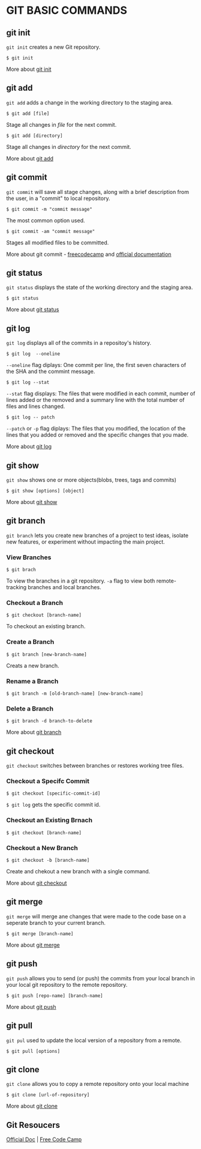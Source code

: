 # GIT BASIC COMMANDS

## git init
`git init` creates a new Git repository.
```
$ git init
```
More about [git init](https://git-scm.com/docs/git-init)

## git add 
`git add` adds a change in the working directory to the staging area.
```
$ git add [file] 
```
Stage all changes in *file* for the next commit.

```
$ git add [directory]
```
Stage all changes in *directory* for the next commit. 

More about [git add](https://git-scm.com/docs/git-add)

## git commit
`git commit` will save all stage changes, along with a brief description from the user, in a "commit" to local repository.

```
$ git commit -m "commit message"
```
The most common option used.
```
$ git commit -am "commit message"
```
Stages all modified files to be committed.

More about git commit - [freecodecamp](https://guide.freecodecamp.org/git/git-commit) and [official documentation](https://git-scm.com/docs/git-commit)

## git status
`git status` displays the state of the working directory and the staging area.

```
$ git status
```

More about [git status](https://guide.freecodecamp.org/git/git-status)

## git log
`git log` displays all of the commits in a repositoy's history.

```
$ git log  --oneline
```
`--oneline` flag diplays: One commit per line, the first seven characters of the SHA and the commint message.

```
$ git log --stat 
```
`--stat` flag displays: The files that were modified in each commit, number of lines added or the removed and a summary line with the total number of files and lines changed.

```
$ git log -- patch 
```
`--patch` or `-p` flag diplays: The files that you modified, the location of the lines that you added or removed and the specific changes that you made. 

More about [git log](https://guide.freecodecamp.org/git/git-log)

## git show 
`git show` shows one or more objects(blobs, trees, tags and commits)

```
$ git show [options] [object]
```
More about [git show](https://git-scm.com/docs/git-show)

## git branch
`git branch` lets you create new branches of a project to test ideas, isolate new features, or experiment without impacting the main project.

### View Branches
```
$ git brach
```
To view the branches in a git repository.
`-a` flag to view both remote-tracking branches and local branches.

### Checkout a Branch
```
$ git checkout [branch-name]
```
To checkout an existing branch.

### Create a Branch
```
$ git branch [new-branch-name] 
```
Creats a new branch.

### Rename a Branch
```
$ git branch -m [old-branch-name] [new-branch-name] 
```

### Delete a Branch
```
$ git branch -d branch-to-delete
```

More about [git branch](https://guide.freecodecamp.org/git/git-branch)

## git checkout 
`git checkout` switches between branches or restores working tree files.

### Checkout a Specifc Commit
```
$ git checkout [specific-commit-id]
```
`$ git log` gets the specific commit id.

### Checkout an Existing Brnach
```
$ git checkout [branch-name] 
```

### Checkout a New Branch
```
$ git checkout -b [branch-name] 
```
Create and chekout a new branch with a single command.

More about [git checkout](https://guide.freecodecamp.org/git/git-checkout)

## git merge 
`git merge` will merge ane changes that were made to the code base on a seperate branch to your current branch.

```
$ git merge [branch-name] 
```
More about [git merge](https://guide.freecodecamp.org/git/git-merge)

## git push
`git push` allows you to send (or push) the commits from your local branch in your local git repository to the remote repository.

```
$ git push [repo-name] [branch-name] 
```
More about [git push](https://guide.freecodecamp.org/git/git-push)

## git pull
`git pul` used to update the local version of a repository from a remote.

```
$ git pull [options]
```

## git clone
`git clone` allows you to copy a remote repository onto your local machine

```
$ git clone [url-of-repository] 
```
More about [git clone](https://guide.freecodecamp.org/git/git-clone)


## Git Resoucers

[Official Doc](https://git-scm.com/docs) |
[Free Code Camp](https://guide.freecodecamp.org/git)